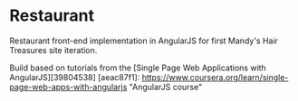 # Restaurant

Restaurant front-end implementation in AngularJS for first Mandy's Hair Treasures site iteration.

Build based on tutorials from the [Single Page Web Applications with AngularJS][39804538]
  [aeac87f1]: https://www.coursera.org/learn/single-page-web-apps-with-angularjs "AngularJS course"
